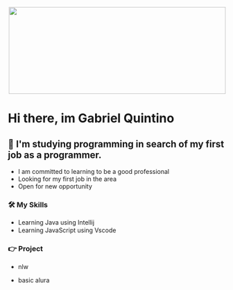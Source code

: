 <div align="center">

<img src= https://user-images.githubusercontent.com/74038190/225813708-98b745f2-7d22-48cf-9150-083f1b00d6c9.gif width="500" height="200"></div>



# Hi there, im Gabriel Quintino


##  🚀  I'm studying programming in search of my first job as a programmer.

- I am committed to learning to be a good professional
- Looking for my first job in the area
- Open for new opportunity

###  🛠️ My Skills

- Learning Java using Intellij
- Learning JavaScript using Vscode <img src= https://user-images.githubusercontent.com/74038190/212257454-16e3712e-945a-4ca2-b238-408ad0bf87e6.gif width=15>

### 👉 Project

- <a> nlw </a> 
<a href= https://github.com/Gabrielquintinosantos/nlw.git> </a>

- <a> basic alura </a> 
<a href=https://github.com/Gabrielquintinosantos/alura/tree/main> </a>